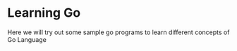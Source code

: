 # Learning Go

Here we will try out some sample go programs to learn different concepts of Go Language